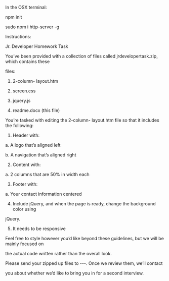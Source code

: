 In the OSX terminal:

npm init

sudo npm i http-server -g





Instructions:

Jr. Developer Homework Task

You’ve been provided with a collection of files called jrdevelopertask.zip, which contains these

files:

1. 2-column- layout.htm

2. screen.css

3. jquery.js

4. readme.docx (this file)

You’re tasked with editing the 2-column- layout.htm file so that it includes the following:

1. Header with:

a. A logo that’s aligned left

b. A navigation that’s aligned right

2. Content with:

a. 2 columns that are 50% in width each

3. Footer with:

a. Your contact information centered

4. Include jQuery, and when the page is ready, change the background color using

jQuery.

5. It needs to be responsive

Feel free to style however you’d like beyond these guidelines, but we will be mainly focused on

the actual code written rather than the overall look.

Please send your zipped up files to ---. Once we review them, we’ll contact

you about whether we’d like to bring you in for a second interview.
